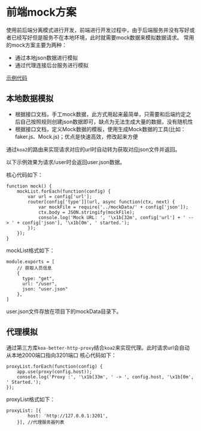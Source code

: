 # 前端mock方案

使用前后端分离模式进行开发，前端进行开发过程中，由于后端服务并没有写好或者已经写好但是服务不在本地环境，此时就需要mock数据来模拟数据请求。
常用的mock方案主要为两种：
* 通过本地json数据进行模拟
* 通过代理连接后台服务进行模拟

[示例代码](https://github.com/easy-templates/koa2-demo-mock)

## 本地数据模拟

* 根据接口文档，手工mock数据，此方式用起来最简单，只需要和后端约定之后自己按照规则创建json数据即可，缺点为无法生成大量的数据，没有随机性
* 根据接口文档，定义Mock数据的模板，使用生成Mock数据的工具(比如：faker.js、Mock.js)；优点是快速高效，修改起来方便

通过`koa2`的路由来实现请求对应的url时自动转为获取对应json文件并返回。

以下示例效果为请求/user时会返回user.json数据。

核心代码如下：

```
function mock() {
    mockList.forEach(function(config) {
        var url = config['url'];
        router[config['type']](url, async function(ctx, next) {
            var mockFile = require('../mockData/' + config['json']);
            ctx.body = JSON.stringify(mockFile);
            console.log('Mock URL: ', '\x1b[32m', config['url'] + ' --> ' + config['json'], '\x1b[0m', ' started.');
        });
    });
}
```
mockList格式如下：
```
module.exports = [
    // 获取人员信息
    {
      type: "get",
      url: "/user",
      json: "user.json"
    },
]

```
user.json文件存放在项目下的mockData目录下。


## 代理模拟

通过第三方库`koa-better-http-proxy`结合`koa2`来实现代理。此时请求url会自动从本地2000端口指向3201端口
核心代码如下：
```
proxyList.forEach(function(config) {
    app.use(proxy(config.host));
    console.log('Proxy :', '\x1b[33m', ' -> ', config.host, '\x1b[0m', ' Started.');
});
```
proxyList格式如下：
```
proxyList: [{
        host: 'http://127.0.0.1:3201',
    }], //代理服务器列表
```

